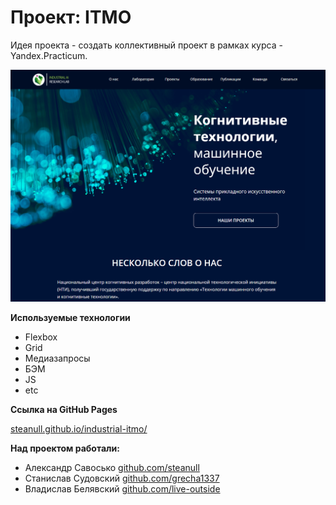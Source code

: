 # Проект: ITMO
Идея проекта - создать коллективный проект в рамках курса - Yandex.Practicum. 

![Preview](images/preview.png)

**Используемые технологии**
* Flexbox
* Grid
* Медиазапросы
* БЭМ
* JS
* etc

**Ссылка на GitHub Pages**

[steanull.github.io/industrial-itmo/](https://steanull.github.io/industrial-itmo/)

**Над проектом работали:**
* Александр Савосько [github.com/steanull](https://github.com/steanull)
* Станислав Судовский [github.com/grecha1337](https://github.com/grecha1337)
* Владислав Белявский [github.com/live-outside](https://github.com/live-outside)
